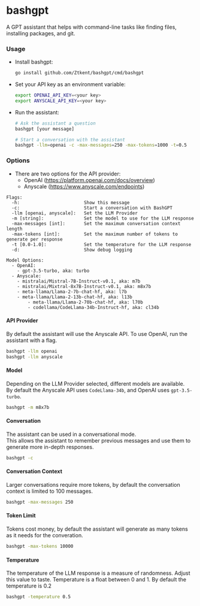 # bashgpt
A GPT assistant that helps with command-line tasks like finding files, installing packages, and git.

### Usage

- Install bashgpt:  
  ```bash
  go install github.com/Ztkent/bashgpt/cmd/bashgpt
  ```
  
- Set your API key as an environment variable:
  ```bash
  export OPENAI_API_KEY=<your key>
  export ANYSCALE_API_KEY=<your key>
  ```

- Run the assistant:
  ```bash
  # Ask the assistant a question
  bashgpt [your message]

  # Start a conversation with the assistant
  bashgpt -llm=openai -c -max-messages=250 -max-tokens=1000 -t=0.5
  ```

### Options
- There are two options for the API provider:  
  - OpenAI (https://platform.openai.com/docs/overview)  
  - Anyscale (https://www.anyscale.com/endpoints)  
```
Flags:
  -h:                        Show this message
  -c:                        Start a conversation with BashGPT
  -llm [openai, anyscale]:   Set the LLM Provider
  -m [string]:               Set the model to use for the LLM response
  -max-messages [int]:       Set the maximum conversation context length
  -max-tokens [int]:         Set the maximum number of tokens to generate per response
  -t [0.0-1.0]:              Set the temperature for the LLM response
  -d:                        Show debug logging

Model Options:
  - OpenAI:
    - gpt-3.5-turbo, aka: turbo
  - Anyscale:
    - mistralai/Mistral-7B-Instruct-v0.1, aka: m7b
    - mistralai/Mixtral-8x7B-Instruct-v0.1, aka: m8x7b
    - meta-llama/Llama-2-7b-chat-hf, aka: l7b
    - meta-llama/Llama-2-13b-chat-hf, aka: l13b
		- meta-llama/Llama-2-70b-chat-hf, aka: l70b
		- codellama/CodeLlama-34b-Instruct-hf, aka: cl34b
```

#### API Provider
By default the assistant will use the Anyscale API. To use OpenAI, run the assistant with a flag. 

```bash
bashgpt -llm openai
bashgpt -llm anyscale 
```

#### Model
Depending on the LLM Provider selected, different models are available.  
By default the Anyscale API uses `CodeLlama-34b`, and OpenAI uses `gpt-3.5-turbo`.
```bash
bashgpt -m m8x7b
```

#### Conversation
The assistant can be used in a conversational mode.  
This allows the assistant to remember previous messages and use them to generate more in-depth responses.
```bash
bashgpt -c
```

#### Conversation Context
Larger conversations require more tokens, by default the conversation context is limited to 100 messages.  
```bash
bashgpt -max-messages 250
```

#### Token Limit
Tokens cost money, by default the assistant will generate as many tokens as it needs for the converation.
```bash
bashgpt -max-tokens 10000
```

#### Temperature
The temperature of the LLM response is a measure of randomness. Adjust this value to taste.
Temperature is a float between 0 and 1. By default the temperature is 0.2
```bash
bashgpt -temperature 0.5
```